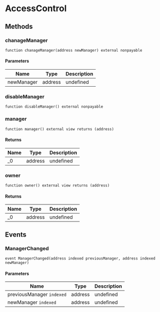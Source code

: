 # AccessControl









## Methods

### chanageManager

```solidity
function chanageManager(address newManager) external nonpayable
```





#### Parameters

| Name | Type | Description |
|---|---|---|
| newManager | address | undefined |

### disableManager

```solidity
function disableManager() external nonpayable
```






### manager

```solidity
function manager() external view returns (address)
```






#### Returns

| Name | Type | Description |
|---|---|---|
| _0 | address | undefined |

### owner

```solidity
function owner() external view returns (address)
```






#### Returns

| Name | Type | Description |
|---|---|---|
| _0 | address | undefined |



## Events

### ManagerChanged

```solidity
event ManagerChanged(address indexed previousManager, address indexed newManager)
```





#### Parameters

| Name | Type | Description |
|---|---|---|
| previousManager `indexed` | address | undefined |
| newManager `indexed` | address | undefined |



